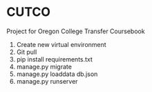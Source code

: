 # CUTCO
Project for Oregon College Transfer Coursebook

1. Create new virtual environment
2. Git pull
3. pip install requirements.txt
4. manage.py migrate
5. manage.py loaddata db.json
6. manage.py runserver
